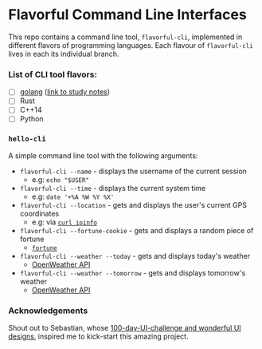# Flavorful Command Line Interfaces
This repo contains a command line tool, `flavorful-cli`, implemented in different flavors of programming languages. Each flavour of `flavorful-cli` lives in each its individual branch.

### List of CLI tool flavors:
- [ ] [golang](https://github.com/amandazhuyilan/flavorful-cli/tree/golang) ([link to study notes](https://github.com/amandazhuyilan/flavorful-cli/blob/main/golang/NOTES.md))
- [ ] Rust
- [ ] C++14
- [ ] Python

### `hello-cli`
A simple command line tool with the following arguments:
- `flavorful-cli --name` - displays the username of the current session
   - e.g: `echo "$USER"`
- `flavorful-cli --time` - displays the current system time
   - e.g: `date '+%A %W %Y %X'`
- `flavorful-cli --location` - gets and displays the user's current GPS coordinates
   - e.g: via [`curl ipinfo`](https://www.howtogeek.com/405088/how-to-get-your-systems-geographic-location-from-a-bash-script/)
- `flavorful-cli --fortune-cookie` - gets and displays a random piece of fortune
   - [`fortune`](https://wiki.archlinux.org/index.php/Fortune)
- `flavorful-cli --weather --today` - gets and displays today's weather
   - [OpenWeather API](https://openweathermap.org/current)
- `flavorful-cli --weather --tomorrow` - gets and displays tomorrow's weather
   - [OpenWeather API](https://openweathermap.org/current)

### Acknowledgements

Shout out to Sebastian, whose [100-day-UI-challenge and wonderful UI designs](https://www.instagram.com/p/Bsf6xuwBfJv/), inspired me to kick-start this amazing project.
